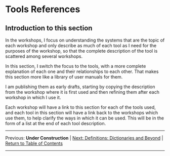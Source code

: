 # Tools References
## Introduction to this section

In the workshops, I focus on understanding the systems that are the topic of each workshop and only describe as much of each tool as I need for the purposes of the workshop, so that the complete description of the tool is scattered among several workshops.

In this section, I switch the focus to the tools, with a more complete explanation of each one and their relationships to each other. That makes this section more like a library of user manuals for them.

I am publishing them as early drafts, starting by copying the description from the workshop where it is first used and then refining them after each workshop in which I use it.

Each workshop will have a link to this section for each of the tools used, and each tool in this section will have a link back to the workshops which use them, to help clarify the ways in which it can be used. This will be in the form of a list at the end of each tool description.

***
Previous: **Under Construction** | [Next: Definitions: Dictionaries and Beyond](models/overview) | [Return to Table of Contents](../../../../index)

***
